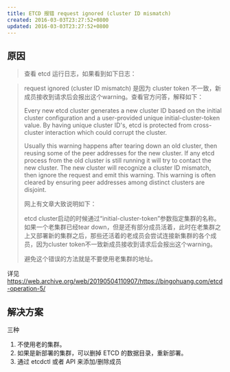 ```yaml
---
title: ETCD 报错 request ignored (cluster ID mismatch)
created: 2016-03-03T23:27:52+0800
updated: 2016-03-03T23:27:52+0800
---
```


## 原因

> 查看 etcd 运行日志，如果看到如下日志：

> request ignored (cluster ID mismatch)
> 是因为 cluster token 不一致，新成员接收到请求后会报出这个warning。查看官方问答，解释如下：
>
> Every new etcd cluster generates a new cluster ID based on the initial cluster configuration and a user-provided unique initial-cluster-token value. By having unique cluster ID's, etcd is protected from cross-cluster interaction which could corrupt the cluster.
>
> Usually this warning happens after tearing down an old cluster, then reusing some of the peer addresses for the new cluster. If any etcd process from the old cluster is still running it will try to contact the new cluster. The new cluster will recognize a cluster ID mismatch, then ignore the request and emit this warning. This warning is often cleared by ensuring peer addresses among distinct clusters are disjoint.
>
> 网上有文章大致说明如下：
>
> etcd cluster启动的时候通过“initial-cluster-token”参数指定集群的名称。如果一个老集群已经tear down，但是还有部分成员活着，此时在老集群之上又部署新的集群之后，那些还活着的老成员会尝试连接新集群的各个成员，因为cluster token不一致新成员接收到请求后会报出这个warning。
>
> 避免这个错误的方法就是不要使用老集群的地址。

详见 https://web.archive.org/web/20190504110907/https://bingohuang.com/etcd-operation-5/


## 解决方案

三种

1. 不使用老的集群。
2. 如果是新部署的集群，可以删掉 ETCD 的数据目录，重新部署。
3. 通过 etcdctl 或者 API 来添加/删除成员
